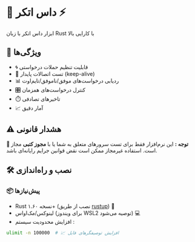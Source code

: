 
# 🚀 داس اتکر ⚡

ابزار داس اتکر با زبان Rust با کارایی بالا

## 🌟 ویژگی‌ها
- 🌀 قابلیت تنظیم حملات درخواستی
- 🔗 تست اتصالات پایدار (keep-alive)
- 📊 ردیابی درخواست‌های موفق/ناموفق/تایم‌اوت
- 🎛️ کنترل درخواست‌های همزمان
- ⏱️ تاخیرهای تصادفی
- 📈 آمار دقیق

## ⚠️ هشدار قانونی
**🚨 توجه :** این نرم‌افزار فقط برای تست سرورهای متعلق به شما یا با **مجوز کتبی** مجاز است. استفاده غیرمجاز ممکن است نقض قوانین جرایم رایانه‌ای باشد.

## 🛠️ نصب و راه‌اندازی

### 📦 پیش‌نیازها
- Rust نسخه ۱.۶۰+ (نصب از طریق [rustup](https://rustup.rs/)) 🦀
- لینوکس/مک‌اواس (برای ویندوز WSL2 توصیه می‌شود) 💻
- افزایش محدودیت سیستم :

```bash
ulimit -n 100000  # 📈 افزایش توصیفگرهای فایل
